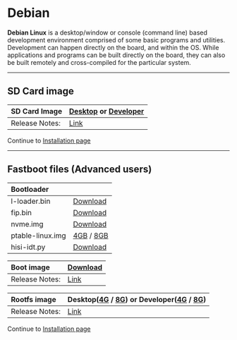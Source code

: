 # Debian

**Debian Linux** is a desktop/window or console (command line) based development environment comprised of some basic programs and utilities. Development can happen directly on the board, and within the OS. While applications and programs can be built directly on the board, they can also be built remotely and cross-compiled for the particular system.

***

## SD Card image

|   SD Card Image    |    [Desktop](http://builds.96boards.org/releases/hikey/linaro/debian/latest/hikey-jessie_alip_20151130-387.img.gz) or [Developer](http://builds.96boards.org/releases/hikey/linaro/debian/latest/hikey-jessie_developer_20151130-387.img.gz)    |
|:------------------|:-----------------------|
|Release Notes:     |[Link](http://builds.96boards.org/releases/hikey/linaro/debian/latest/)       |

Continue to [Installation page](../Installation/README.md)

***

## Fastboot files (Advanced users)

|   Bootloader    |        |
|:------------------|:-----------------------|
| l-loader.bin      | [Download](http://builds.96boards.org/releases/hikey/linaro/binaries/latest/l-loader.bin)           |
| fip.bin           | [Download](http://builds.96boards.org/releases/hikey/linaro/binaries/latest/fip.bin)           | 
| nvme.img          | [Download](http://builds.96boards.org/releases/hikey/linaro/binaries/latest/nvme.img)           | 
| ptable-linux.img  | [4GB](http://builds.96boards.org/releases/hikey/linaro/debian/latest/ptable-linux-4g.img) / [8GB](http://builds.96boards.org/releases/hikey/linaro/debian/latest/ptable-linux-8g.img)      | 
| hisi-idt.py       | [Download](http://builds.96boards.org/releases/hikey/linaro/binaries/latest/hisi-idt.py)           | 

|   Boot image    |    [Download](http://builds.96boards.org/releases/hikey/linaro/debian/latest/boot-fat.uefi.img.gz)    |
|:------------------|:-----------------------|
|Release Notes:     |[Link](http://builds.96boards.org/releases/hikey/linaro/debian/latest/)      |

|   Rootfs image    |    Desktop([4G](http://builds.96boards.org/releases/hikey/linaro/debian/latest/hikey-jessie_alip_*-4g.emmc.img.gz) / [8G](http://builds.96boards.org/releases/hikey/linaro/debian/latest/hikey-jessie_alip_*-8g.emmc.img.gz)) or Developer([4G](http://builds.96boards.org/releases/hikey/linaro/debian/latest/hikey-jessie_developer_*-4g.emmc.img.gz) / [8G](http://builds.96boards.org/releases/hikey/linaro/debian/latest/hikey-jessie_developer_*-8g.emmc.img.gz))   |
|:------------------|:----------------------------------|
|Release Notes:     |[Link](http://builds.96boards.org/releases/hikey/linaro/debian/latest/)      |

Continue to [Installation page](../Installation/README.md)
